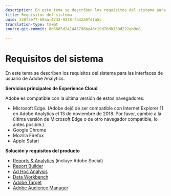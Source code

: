 ```yaml
---
description: En este tema se describen los requisitos del sistema para las interfaces de usuario de Adobe Analytics.
title: Requisitos del sistema
uuid: 320f3e77-69aa-4732-9228-fa32a9fe1a5c
translation-type: tm+mt
source-git-commit: 8d6685d241443798be46c19d70d8150d222ab9e8

---
```



# Requisitos del sistema

En este tema se describen los requisitos del sistema para las interfaces de usuario de Adobe Analytics.

**Servicios principales de Experience Cloud**

Adobe es compatible con la última versión de estos navegadores:

* Microsoft Edge. (Adobe dejó de ser compatible con Internet Explorer 11 en Adobe Analytics el 13 de noviembre de 2018. Por favor, cambie a la última versión de Microsoft Edge o de otro navegador compatible, lo antes posible.)
* Google Chrome
* Mozilla Firefox
* Apple Safari

**Solución y requisitos del producto**

* [Reports &amp; Analytics](https://docs.adobe.com/content/help/es-ES/analytics/admin/admin-tools/server-side-forwarding/ssf-requirements.html) (incluye Adobe Social)
* [Report Builder](https://docs.adobe.com/content/help/en/analytics/analyze/report-builder/report-builder-setup/system-requirements.html)
* [Ad Hoc Analysis ](https://docs.adobe.com/content/help/en/analytics/analyze/ad-hoc-analysis/c-getting-started.html)
* [Data Workbench](https://docs.adobe.com/content/help/en/data-workbench/using/install/c-data-workbench-client-install.html)
* [Adobe Target](https://docs.adobe.com/content/help/en/target/using/implement-target/before-implement/supported-browsers.html)
* [Adobe Audience Manager](https://docs.adobe.com/content/help/en/audience-manager/user-guide/reference/supported-browsers.html)
